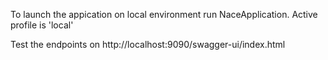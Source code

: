 To launch the appication on local environment run NaceApplication. Active profile is 'local'

Test the endpoints on http://localhost:9090/swagger-ui/index.html
